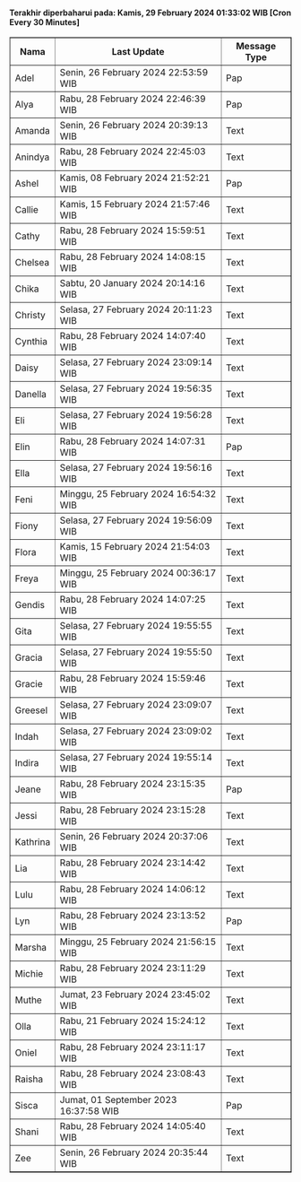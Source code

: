 #### Terakhir diperbaharui pada: Kamis, 29 February 2024 01:33:02 WIB [Cron Every 30 Minutes]

<table border='1'><tr><th>Nama</th><th>Last Update</th><th>Message Type</th></tr><tr><td>Adel</td><td>Senin, 26 February 2024 22:53:59 WIB</td><td>Pap</td></tr><tr><td>Alya</td><td>Rabu, 28 February 2024 22:46:39 WIB</td><td>Pap</td></tr><tr><td>Amanda</td><td>Senin, 26 February 2024 20:39:13 WIB</td><td>Text</td></tr><tr><td>Anindya</td><td>Rabu, 28 February 2024 22:45:03 WIB</td><td>Text</td></tr><tr><td>Ashel</td><td>Kamis, 08 February 2024 21:52:21 WIB</td><td>Pap</td></tr><tr><td>Callie</td><td>Kamis, 15 February 2024 21:57:46 WIB</td><td>Text</td></tr><tr><td>Cathy</td><td>Rabu, 28 February 2024 15:59:51 WIB</td><td>Text</td></tr><tr><td>Chelsea</td><td>Rabu, 28 February 2024 14:08:15 WIB</td><td>Text</td></tr><tr><td>Chika</td><td>Sabtu, 20 January 2024 20:14:16 WIB</td><td>Text</td></tr><tr><td>Christy</td><td>Selasa, 27 February 2024 20:11:23 WIB</td><td>Text</td></tr><tr><td>Cynthia</td><td>Rabu, 28 February 2024 14:07:40 WIB</td><td>Text</td></tr><tr><td>Daisy</td><td>Selasa, 27 February 2024 23:09:14 WIB</td><td>Text</td></tr><tr><td>Danella</td><td>Selasa, 27 February 2024 19:56:35 WIB</td><td>Text</td></tr><tr><td>Eli</td><td>Selasa, 27 February 2024 19:56:28 WIB</td><td>Text</td></tr><tr><td>Elin</td><td>Rabu, 28 February 2024 14:07:31 WIB</td><td>Pap</td></tr><tr><td>Ella</td><td>Selasa, 27 February 2024 19:56:16 WIB</td><td>Text</td></tr><tr><td>Feni</td><td>Minggu, 25 February 2024 16:54:32 WIB</td><td>Text</td></tr><tr><td>Fiony</td><td>Selasa, 27 February 2024 19:56:09 WIB</td><td>Text</td></tr><tr><td>Flora</td><td>Kamis, 15 February 2024 21:54:03 WIB</td><td>Text</td></tr><tr><td>Freya</td><td>Minggu, 25 February 2024 00:36:17 WIB</td><td>Text</td></tr><tr><td>Gendis</td><td>Rabu, 28 February 2024 14:07:25 WIB</td><td>Text</td></tr><tr><td>Gita</td><td>Selasa, 27 February 2024 19:55:55 WIB</td><td>Text</td></tr><tr><td>Gracia</td><td>Selasa, 27 February 2024 19:55:50 WIB</td><td>Text</td></tr><tr><td>Gracie</td><td>Rabu, 28 February 2024 15:59:46 WIB</td><td>Text</td></tr><tr><td>Greesel</td><td>Selasa, 27 February 2024 23:09:07 WIB</td><td>Text</td></tr><tr><td>Indah</td><td>Selasa, 27 February 2024 23:09:02 WIB</td><td>Text</td></tr><tr><td>Indira</td><td>Selasa, 27 February 2024 19:55:14 WIB</td><td>Text</td></tr><tr><td>Jeane</td><td>Rabu, 28 February 2024 23:15:35 WIB</td><td>Pap</td></tr><tr><td>Jessi</td><td>Rabu, 28 February 2024 23:15:28 WIB</td><td>Text</td></tr><tr><td>Kathrina</td><td>Senin, 26 February 2024 20:37:06 WIB</td><td>Text</td></tr><tr><td>Lia</td><td>Rabu, 28 February 2024 23:14:42 WIB</td><td>Text</td></tr><tr><td>Lulu</td><td>Rabu, 28 February 2024 14:06:12 WIB</td><td>Text</td></tr><tr><td>Lyn</td><td>Rabu, 28 February 2024 23:13:52 WIB</td><td>Pap</td></tr><tr><td>Marsha</td><td>Minggu, 25 February 2024 21:56:15 WIB</td><td>Text</td></tr><tr><td>Michie</td><td>Rabu, 28 February 2024 23:11:29 WIB</td><td>Text</td></tr><tr><td>Muthe</td><td>Jumat, 23 February 2024 23:45:02 WIB</td><td>Text</td></tr><tr><td>Olla</td><td>Rabu, 21 February 2024 15:24:12 WIB</td><td>Text</td></tr><tr><td>Oniel</td><td>Rabu, 28 February 2024 23:11:17 WIB</td><td>Text</td></tr><tr><td>Raisha</td><td>Rabu, 28 February 2024 23:08:43 WIB</td><td>Text</td></tr><tr><td>Sisca</td><td>Jumat, 01 September 2023 16:37:58 WIB</td><td>Pap</td></tr><tr><td>Shani</td><td>Rabu, 28 February 2024 14:05:40 WIB</td><td>Text</td></tr><tr><td>Zee</td><td>Senin, 26 February 2024 20:35:44 WIB</td><td>Text</td></tr></table>